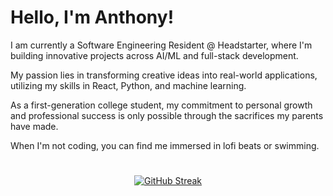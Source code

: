 # Hello, I'm Anthony!

I am currently a Software Engineering Resident @ Headstarter, where I'm building innovative projects across AI/ML and full-stack development. 

My passion lies in transforming creative ideas into real-world applications, utilizing my skills in React, Python, and machine learning. 

As a first-generation college student, my commitment to personal growth and professional success is only possible through the sacrifices my parents have made.

When I'm not coding, you can find me immersed in lofi beats or swimming.
#
<p align="center">
    <a href="https://git.io/streak-stats"><img src="https://streak-stats.demolab.com?user=anbguye&theme=tokyonight-duo&hide_border=true&date_format=n%2Fj%5B%2FY%5D" alt="GitHub Streak" /></a>
</p>
  
  
 
 
